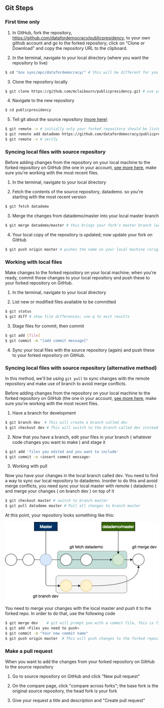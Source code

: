 ## Git Steps

### First time only

1. In GitHub, fork the repository, https://github.com/datafordemocracy/publicpresidency, to your own github account and go to the forked repository; click on "Clone or Download" and copy the repository URL to the clipboard.

2. In the terminal, navigate to your local directory (where you want the repository to live)

```sh
$ cd "box sync/mpc/datafordemocracy/" # this will be different for you
```

3. Clone the repository locally

```sh
$ git clone https://github.com/mclaibourn/publicpresidency.git # use your GitHub name/url
```

4. Navigate to the new repository

```sh
$ cd publicpresidency
```

5. Tell git about the source repository [(more here)](https://help.github.com/articles/configuring-a-remote-for-a-fork/)

```sh
$ git remote -v # initially only your forked repository should be listed
$ git remote add datademo https://github.com/datafordemocracy/publicpresidency.git # datademo is a name we provided to reference the source repository
$ git remote -v # verify
```

### Syncing local files with source repository

Before adding changes from the repository on your local machine to the forked repository on GitHub (the one in your account,
[see more here](https://help.github.com/articles/syncing-a-fork/), make sure you're working with the most recent files.

1. In the terminal, navigate to your local directory

2. Fetch the contents of the source repository, datademo. so you're starting with the most recent version

```sh
$ git fetch datademo
```

3. Merge the changes from datademo/master into your local master branch

```sh
$ git merge datademo/master # this brings your fork's master branch (working directory) in sync with the source repository's master branch)
```

4. Your local copy of the repository is updated; now update your fork on GitHub

```sh
$ git push origin master # pushes the name on your local machine (origin) to a branch on your GitHub page (master)
```

### Working with local files

Make changes to the forked repository on your local machine; when you're ready, commit those changes to your local repository and push these to your forked repository on GitHub.

1. In the terminal, navigate to your local directory

2. List new or modified files available to be committed

```sh
$ git status
$ git diff # show file differences; use q to exit results
```

3. Stage files for commit, then commit

```sh
$ git add [file]
$ git commit -m "[add commit message]"
```

4. Sync your local files with the source repository (again) and push these to your forked repository on GitHub.

### Syncing local files with source repository (alternative method)

In this method, we'll be using ```git pull``` to sync changes with the remote repository and make use of branch to avoid
merge conflicts.

Before adding changes from the repository on your local machine to the forked repository on GitHub (the one in your account, [see more here](https://help.github.com/articles/syncing-a-fork/), make sure you're working with the most recent files.

1. Have a branch for development
```sh
$ git branch dev  # This will create a branch called dev
$ git checkout dev # This will switch to the branch called dev instead of master

```
2. Now that you have a branch, edit your files in your branch ( whatever code changes you want to make ) and stage it

```sh
$ git add 'files you edited and you want to include'
$ git commit -m <insert commit message>
```

3. Working with pull

Now you have your changes in the local branch called dev. You need to find a way to sync our local repository to
datademo. Inorder to do this and avoid merge conflicts, you need sync your local master with remote ( datademo )  and merge your changes ( on branch dev )
on top of it

```sh
$ git checkout master # switch to branch master
$ git pull datademo master # Pull all changes to branch master
```
At this point, your repository looks something like this:

![Branching in Git](images/branch.jpg "Branching in Git")

You need to merge your changes with the local master and push it to the forked repo. In order to do that, use the
following code

```sh
$ git merge dev    # git will prompt you with a commit file, this is fine. Save it.
$ git add <Files you need to push>
$ git commit -m "Your new commit name"
$ git push origin master  # This will push changes to the forked repository
```

### Make a pull request
When you want to add the changes from your forked repository on GitHub to the source repository

1. Go to source repository on GitHub and click "New pull request"

2. On the compare page, click "compare across forks"; the base fork is the original source repository, the head fork is your fork

3. Give your request a title and description and "Create pull request"
